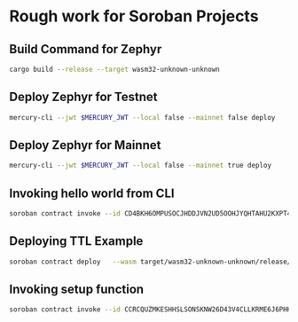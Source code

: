 # Rough work for Soroban Projects

## Build Command for Zephyr
```bash
cargo build --release --target wasm32-unknown-unknown
``` 

## Deploy Zephyr for Testnet
```bash
mercury-cli --jwt $MERCURY_JWT --local false --mainnet false deploy
```

## Deploy Zephyr for Mainnet
```bash
mercury-cli --jwt $MERCURY_JWT --local false --mainnet true deploy
```

## Invoking hello world from CLI
```bash
soroban contract invoke --id CD4BKH6OMPUSOCJHDDJVN2UD5OOHJYQHTAHU2KXPT4EFSQYXLYGG3D2V --network testnet --source SB66VLFNPAMBIAS5FLPY5NEKALZA64INYELFYEGPT53UI7S6ORPMSLK5 --cost -- hello --arg "World"
```


## Deploying TTL Example
```bash
soroban contract deploy   --wasm target/wasm32-unknown-unknown/release/soroban_ttl_example.wasm   --source SD4QOBGVANZWLGNXXCQUNOETLUI5WNABANY3VDCEGGJ6MZMYZQXQGGRH   --network testnet
```

## Invoking setup function
```bash
soroban contract invoke --id CCRCQUZMKESHHSLSONSKNW26D43V4CLLKRME6J6PHKR3MSDLQVRIRE4X --network testnet --source SD4QOBGVANZWLGNXXCQUNOETLUI5WNABANY3VDCEGGJ6MZMYZQXQGGRH --cost -- setup
```